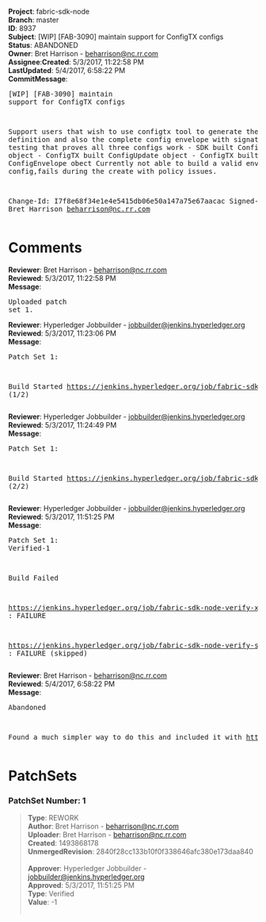 <strong>Project</strong>: fabric-sdk-node</br><strong>Branch</strong>: master<br><strong>ID</strong>: 8937<br><strong>Subject</strong>: [WIP] [FAB-3090] maintain support for ConfigTX configs<br><strong>Status</strong>: ABANDONED<br><strong>Owner</strong>: Bret Harrison - beharrison@nc.rr.com<br><strong>Assignee</strong>:<strong>Created</strong>: 5/3/2017, 11:22:58 PM<br><strong>LastUpdated</strong>: 5/4/2017, 6:58:22 PM<br><strong>CommitMessage</strong>:<br><pre>[WIP] [FAB-3090] maintain support for ConfigTX configs

Support users that wish to use configtx tool to generate
the channel definition and also the complete config
envelope with signatures. Add testing that proves all
three configs work
    - SDK built ConfigUpdate object
    - ConfigTX built ConfigUpdate object
    - ConfigTX built ConfigEnvelope obect
Currently not able to build a valid envelope base
config,fails during the create with policy issues.

Change-Id: I7f8e68f34e1e4e5415db06e50a147a75e67aacac
Signed-off-by: Bret Harrison <beharrison@nc.rr.com>
</pre><h1>Comments</h1><strong>Reviewer</strong>: Bret Harrison - beharrison@nc.rr.com<br><strong>Reviewed</strong>: 5/3/2017, 11:22:58 PM<br><strong>Message</strong>: <pre>Uploaded patch set 1.</pre><strong>Reviewer</strong>: Hyperledger Jobbuilder - jobbuilder@jenkins.hyperledger.org<br><strong>Reviewed</strong>: 5/3/2017, 11:23:06 PM<br><strong>Message</strong>: <pre>Patch Set 1:

Build Started https://jenkins.hyperledger.org/job/fabric-sdk-node-verify-s390x/419/ (1/2)</pre><strong>Reviewer</strong>: Hyperledger Jobbuilder - jobbuilder@jenkins.hyperledger.org<br><strong>Reviewed</strong>: 5/3/2017, 11:24:49 PM<br><strong>Message</strong>: <pre>Patch Set 1:

Build Started https://jenkins.hyperledger.org/job/fabric-sdk-node-verify-x86_64/950/ (2/2)</pre><strong>Reviewer</strong>: Hyperledger Jobbuilder - jobbuilder@jenkins.hyperledger.org<br><strong>Reviewed</strong>: 5/3/2017, 11:51:25 PM<br><strong>Message</strong>: <pre>Patch Set 1: Verified-1

Build Failed 

https://jenkins.hyperledger.org/job/fabric-sdk-node-verify-x86_64/950/ : FAILURE

https://jenkins.hyperledger.org/job/fabric-sdk-node-verify-s390x/419/ : FAILURE (skipped)</pre><strong>Reviewer</strong>: Bret Harrison - beharrison@nc.rr.com<br><strong>Reviewed</strong>: 5/4/2017, 6:58:22 PM<br><strong>Message</strong>: <pre>Abandoned

Found a much simpler way to do this and included it with https://gerrit.hyperledger.org/r/#/c/8935/</pre><h1>PatchSets</h1><h3>PatchSet Number: 1</h3><blockquote><strong>Type</strong>: REWORK<br><strong>Author</strong>: Bret Harrison - beharrison@nc.rr.com<br><strong>Uploader</strong>: Bret Harrison - beharrison@nc.rr.com<br><strong>Created</strong>: 1493868178<br><strong>UnmergedRevision</strong>: 2840f28cc133b10f0f338646afc380e173daa840<br><br><strong>Approver</strong>: Hyperledger Jobbuilder - jobbuilder@jenkins.hyperledger.org<br><strong>Approved</strong>: 5/3/2017, 11:51:25 PM<br><strong>Type</strong>: Verified<br><strong>Value</strong>: -1<br><br></blockquote>